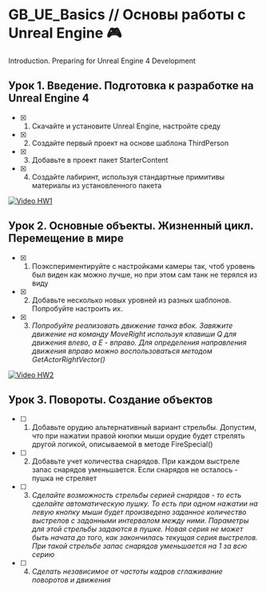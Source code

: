 # GB_UE_Basics // Основы работы с Unreal Engine :video_game:
 Introduction. Preparing for Unreal Engine 4 Development

## Урок 1. Введение. Подготовка к разработке на Unreal Engine 4

- [X] 1. Скачайте и установите Unreal Engine, настройте среду
- [X] 2. Создайте первый проект на основе шаблона ThirdPerson
- [X] 3. Добавьте в проект пакет StarterContent
- [X] 4. Создайте лабиринт, используя стандартные примитивы материалы из установленного пакета

[![Video HW1](https://img.youtube.com/vi/fbO7a53LAKw/0.jpg)](https://youtu.be/fbO7a53LAKw)

## Урок 2. Основные объекты. Жизненный цикл. Перемещение в мире

- [X] 1. Поэкспериментируйте с настройками камеры так, чтоб уровень был виден как можно лучше, но при этом сам танк не терялся из виду
- [X] 2. Добавьте несколько новых уровней из разных шаблонов. Попробуйте настроить их.
- [X] 3. *Попробуйте реализовать движение танка вбок. Завяжите движение на команду MoveRight используя клавиши Q для движения влево, а E - вправо. Для определения направления движения вправо можно воспользоваться методом GetActorRightVector()*

[![Video HW2](https://img.youtube.com/vi/kjDGuU6tjlE/0.jpg)](https://youtu.be/kjDGuU6tjlE)

## Урок 3. Повороты. Создание объектов
- [ ] 1. Добавьте орудию альтернативный вариант стрельбы. Допустим, что при нажатии правой кнопки мыши орудие будет стрелять другой логикой, описываемой в методе FireSpecial()
- [ ] 2. Добавьте учет количества снарядов. При каждом выстреле запас снарядов уменьшается. Если снарядов не осталось - пушка не стреляет
- [ ] 3. *Сделайте возможность стрельбы серией снарядов - то есть сделайте автоматическую пушку. То есть при одном нажатии на левую кнопку мыши будет произведено заданное количество выстрелов с заданными интервалом между ними. Параметры для этой стрельбы задаются в пушке. Новая серия не может быть начата до того, как закончилась текущая серия выстрелов. При такой стрельбе запас снарядов уменьшается на 1 за всю серию*
- [ ] 4. *Сделать независимое от частоты кадров сглаживание поворотов и движения*
